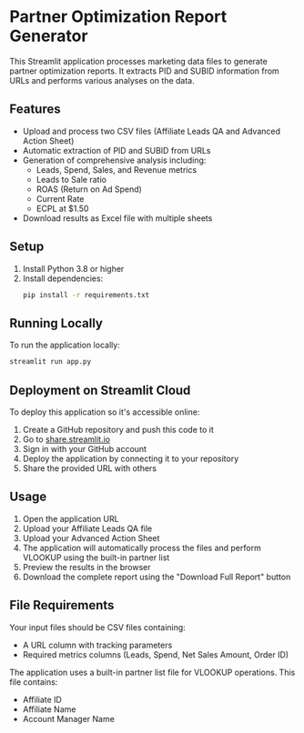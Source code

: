 # Partner Optimization Report Generator

This Streamlit application processes marketing data files to generate partner optimization reports. It extracts PID and SUBID information from URLs and performs various analyses on the data.

## Features

- Upload and process two CSV files (Affiliate Leads QA and Advanced Action Sheet)
- Automatic extraction of PID and SUBID from URLs
- Generation of comprehensive analysis including:
  - Leads, Spend, Sales, and Revenue metrics
  - Leads to Sale ratio
  - ROAS (Return on Ad Spend)
  - Current Rate
  - ECPL at $1.50
- Download results as Excel file with multiple sheets

## Setup

1. Install Python 3.8 or higher
2. Install dependencies:
   ```bash
   pip install -r requirements.txt
   ```

## Running Locally

To run the application locally:
```bash
streamlit run app.py
```

## Deployment on Streamlit Cloud

To deploy this application so it's accessible online:

1. Create a GitHub repository and push this code to it
2. Go to [share.streamlit.io](https://share.streamlit.io)
3. Sign in with your GitHub account
4. Deploy the application by connecting it to your repository
5. Share the provided URL with others

## Usage

1. Open the application URL
2. Upload your Affiliate Leads QA file
3. Upload your Advanced Action Sheet
4. The application will automatically process the files and perform VLOOKUP using the built-in partner list
5. Preview the results in the browser
6. Download the complete report using the "Download Full Report" button

## File Requirements

Your input files should be CSV files containing:
- A URL column with tracking parameters
- Required metrics columns (Leads, Spend, Net Sales Amount, Order ID)

The application uses a built-in partner list file for VLOOKUP operations. This file contains:
- Affiliate ID
- Affiliate Name
- Account Manager Name 